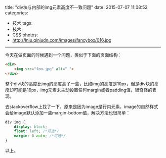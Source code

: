 title: "div块与内部的img元素高度不一致问题"
date: 2015-07-07 11:08:52
categories: 
- 技术
tags:
- 技术
- CSS
photos:
- http://lniu.qiniudn.com/images/fancybox/016.jpg
---
今天在做页面的时候遇到一个问题，类似于下面的页面结构：

```html
<div>
    <img src="foo.jpg" alt=" ">
</div>
```

整个div块的高度比img的高度高了一些，比如img的高度是10px，但是div块的高度却可能是16px，img元素未主动设置任何margin或者padding值，很奇怪的表现。

去stackoverflow上找了一下，原来是因为image是行内元素，image的自然样式会给image默认添加一些margin-bottom值，解决方法也很简单：

```css
div img {
    display: block;
    float: left; /*可选*/
    margin: 0 auto; /*可选*/
}
```

以上。

